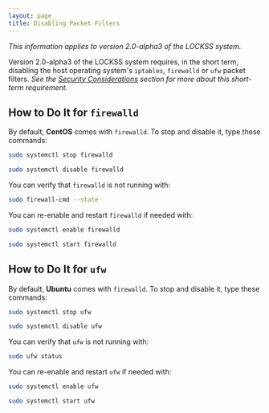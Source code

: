 ```yaml
---
layout: page
title: Disabling Packet Filters
---
```


*This information applies to version 2.0-alpha3 of the LOCKSS system.*

Version 2.0-alpha3 of the LOCKSS system requires, in the short term, disabling the host operating system's `iptables`, `firewalld` or `ufw` packet filters. *See the [Security Considerations](../introduction/security) section for more about this short-term requirement.*

## How to Do It for `firewalld`

By default, **CentOS** comes with `firewalld`. To stop and disable it, type these commands:

```bash
sudo systemctl stop firewalld

sudo systemctl disable firewalld
```

You can verify that `firewalld` is not running with:

```bash
sudo firewall-cmd --state
```

You can re-enable and restart `firewalld` if needed with:

```bash
sudo systemctl enable firewalld

sudo systemctl start firewalld
```

## How to Do It for `ufw`

By default, **Ubuntu** comes with `firewalld`. To stop and disable it, type these commands:

```bash
sudo systemctl stop ufw

sudo systemctl disable ufw
```

You can verify that `ufw` is not running with:

```bash
sudo ufw status
```

You can re-enable and restart `ufw` if needed with:

```bash
sudo systemctl enable ufw

sudo systemctl start ufw
```
